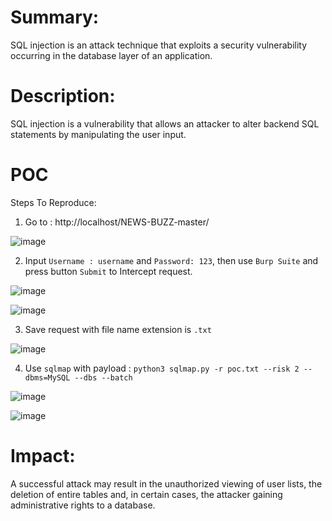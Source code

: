 # Summary:
SQL injection is an attack technique that exploits a security vulnerability occurring in the database layer of an application.

# Description:
SQL injection is a vulnerability that allows an attacker to alter backend SQL statements by manipulating the user input.

# POC

Steps To Reproduce:


1. Go to : http://localhost/NEWS-BUZZ-master/


![image](https://github.com/ThuanNguyen115685/Report/assets/101619051/db8135f1-ec33-4525-9d33-13fbac76e537)


2.  Input `Username : username` and `Password: 123`, then use `Burp Suite` and press button `Submit` to Intercept request.


![image](https://github.com/ThuanNguyen115685/Report/assets/101619051/3797f472-5619-4a1f-b0e7-cd234ec52297)



![image](https://github.com/ThuanNguyen115685/Report/assets/101619051/bc8d315c-b773-42f1-925f-75d38c8c36dd)



3. Save request with file name extension is `.txt`


![image](https://github.com/ThuanNguyen115685/Report/assets/101619051/eb77f770-7402-41e1-aa4d-b3b116f86a96)




 4. Use `sqlmap` with payload : 
  `python3 sqlmap.py -r poc.txt --risk 2 --dbms=MySQL --dbs --batch`


![image](https://github.com/ThuanNguyen115685/Report/assets/101619051/b4390493-7a68-4113-8e4f-3dd526ba1370)


![image](https://github.com/ThuanNguyen115685/Report/assets/101619051/5032b055-0e21-48ad-9d04-90b295c627c6)



# Impact:

A successful attack may result in the unauthorized viewing of user lists, the deletion of entire tables and, in certain cases, the attacker gaining administrative rights to a database.

